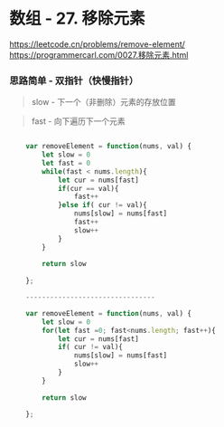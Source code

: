 # 数组 - 27. 移除元素
https://leetcode.cn/problems/remove-element/
<br>
https://programmercarl.com/0027.移除元素.html 

### 思路简单 - 双指针（快慢指针）
> slow - 下一个（非删除）元素的存放位置

> fast - 向下遍历下一个元素

```js

    var removeElement = function(nums, val) {
        let slow = 0 
        let fast = 0
        while(fast < nums.length){
            let cur = nums[fast]
            if(cur == val){
                fast++ 
            }else if( cur != val){
                nums[slow] = nums[fast]
                fast++
                slow++
            }
        }
        
        return slow
        
    };

    --------------------------------

    var removeElement = function(nums, val) {
        let slow = 0 
        for(let fast =0; fast<nums.length; fast++){
            let cur = nums[fast]
            if( cur != val){
                nums[slow] = nums[fast]
                slow++
            }   
        }
        
        return slow
        
    };
```